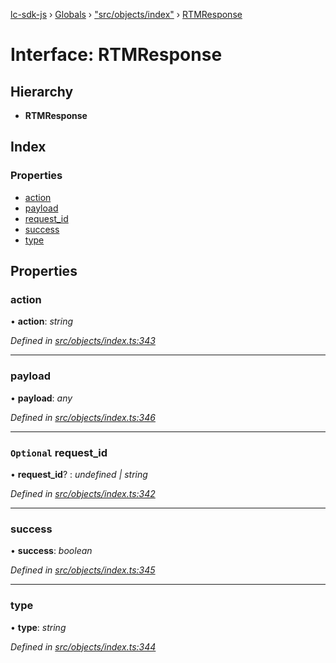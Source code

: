 [lc-sdk-js](../README.md) › [Globals](../globals.md) › ["src/objects/index"](../modules/_src_objects_index_.md) › [RTMResponse](_src_objects_index_.rtmresponse.md)

# Interface: RTMResponse

## Hierarchy

* **RTMResponse**

## Index

### Properties

* [action](_src_objects_index_.rtmresponse.md#action)
* [payload](_src_objects_index_.rtmresponse.md#payload)
* [request_id](_src_objects_index_.rtmresponse.md#optional-request_id)
* [success](_src_objects_index_.rtmresponse.md#success)
* [type](_src_objects_index_.rtmresponse.md#type)

## Properties

###  action

• **action**: *string*

*Defined in [src/objects/index.ts:343](https://github.com/livechat/lc-sdk-js/blob/5281c0a/src/objects/index.ts#L343)*

___

###  payload

• **payload**: *any*

*Defined in [src/objects/index.ts:346](https://github.com/livechat/lc-sdk-js/blob/5281c0a/src/objects/index.ts#L346)*

___

### `Optional` request_id

• **request_id**? : *undefined | string*

*Defined in [src/objects/index.ts:342](https://github.com/livechat/lc-sdk-js/blob/5281c0a/src/objects/index.ts#L342)*

___

###  success

• **success**: *boolean*

*Defined in [src/objects/index.ts:345](https://github.com/livechat/lc-sdk-js/blob/5281c0a/src/objects/index.ts#L345)*

___

###  type

• **type**: *string*

*Defined in [src/objects/index.ts:344](https://github.com/livechat/lc-sdk-js/blob/5281c0a/src/objects/index.ts#L344)*
